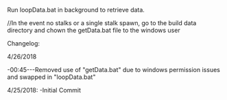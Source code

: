Run loopData.bat in background to retrieve data.

//In the event no stalks or a single stalk spawn, go to the build data directory and chown the getData.bat file to the windows user


Changelog:

4/26/2018

-00:45---Removed use of "getData.bat" due to windows permission issues and swapped in "loopData.bat"


4/25/2018:
-Initial Commit
